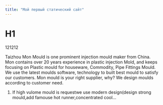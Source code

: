 ```yaml
---
title: "Мой первый статический сайт"
---
```


# H1

121212

Taizhou Mon Mould is one prominent injection mould maker from China.
Mon contains over 20 years experience in plastic injection Mold, and keeps focusing on Plastic mould for houseware, Commodity, Pipe Fittings Mould.
We use the latest moulds software, technology to built best mould to satisfy our customers.
Mon mould is your right supplier, why? 
We design moulds according to customer need.
1. If high vulome mould is requestwe use modern design(design strong mould,add famouse hot runner,concentrated cool...